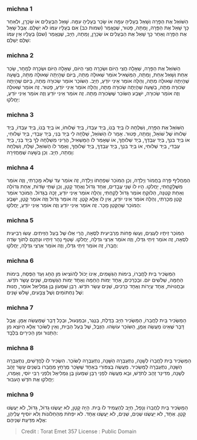 
### michna 1
הַשּׁוֹאֵל אֶת הַפָּרָה וְשָׁאַל בְּעָלֶיהָ עִמָּהּ אוֹ שָׂכַר בְּעָלֶיהָ עִמָּה. שָׁאַל הַבְּעָלִים אוֹ שְׂכָרָן, וּלְאַחַר כָּךְ שָׁאַל אֶת הַפָּרָה, וָמֵתָה, פָּטוּר, שֶׁנֶּאֱמַר (שמות כב) אִם בְּעָלָיו עִמּוֹ לֹא יְשַׁלֵּם. אֲבָל שָׁאַל אֶת הַפָּרָה וְאַחַר כָּךְ שָׁאַל אֶת הַבְּעָלִים אוֹ שְׂכָרָן, וָמֵתָה, חַיָּב, שֶׁנֶּאֱמַר (שם) בְּעָלָיו אֵין עִמּוֹ שַׁלֵּם יְשַׁלֵּם: 

### michna 2
הַשּׁוֹאֵל אֶת הַפָּרָה, שְׁאָלָהּ חֲצִי הַיּוֹם וּשְׂכָרָהּ חֲצִי הַיּוֹם, שְׁאָלָהּ הַיּוֹם וּשְׂכָרָהּ לְמָחָר, שָׂכַר אַחַת וְשָׁאַל אַחַת, וָמֵתָה, הַמַּשְׁאִיל אוֹמֵר שְׁאוּלָה מֵתָה, בַּיּוֹם שֶׁהָיְתָה שְׁאוּלָה מֵתָה, בַּשָּׁעָה שֶׁהָיְתָה שְׁאוּלָה מֵתָה, וְהַלָּה אוֹמֵר אֵינִי יוֹדֵעַ, חַיָּב. הַשּׂוֹכֵר אוֹמֵר שְׂכוּרָה מֵתָה, בַּיּוֹם שֶׁהָיְתָה שְׂכוּרָה מֵתָה, בַּשָּׁעָה שֶׁהָיְתָה שְׂכוּרָה מֵתָה, וְהַלָּה אוֹמֵר אֵינִי יוֹדֵעַ, פָּטוּר. זֶה אוֹמֵר שְׁאוּלָה וְזֶה אוֹמֵר שְׂכוּרָה, יִשָּׁבַע הַשּׂוֹכֵר שֶׁשְּׂכוּרָה מֵתָה. זֶה אוֹמֵר אֵינִי יוֹדֵעַ וְזֶה אוֹמֵר אֵינִי יוֹדֵעַ, יַחֲלֹקוּ: 

### michna 3
הַשּׁוֹאֵל אֶת הַפָּרָה, וְשִׁלְּחָהּ לוֹ בְּיַד בְּנוֹ, בְּיַד עַבְדּוֹ, בְּיַד שְׁלוּחוֹ, אוֹ בְיַד בְּנוֹ, בְּיַד עַבְדּוֹ, בְּיַד שְׁלוּחוֹ שֶׁל שׁוֹאֵל, וָמֵתָה, פָּטוּר. אָמַר לוֹ הַשּׁוֹאֵל, שַׁלְּחָהּ לִי בְּיַד בְּנִי, בְּיַד עַבְדִּי, בְּיַד שְׁלוּחִי, אוֹ בְּיַד בִּנְךָ, בְּיַד עַבְדְּךָ, בְּיַד שְׁלוּחֲךָ, אוֹ שֶׁאָמַר לוֹ הַמַּשְׁאִיל, הֲרֵינִי מְשַׁלְּחָהּ לְךָ בְּיַד בְּנִי, בְּיַד עַבְדִּי, בְּיַד שְׁלוּחִי, אוֹ בְּיַד בִּנְךָ, בְּיַד עַבְדְּךָ, בְּיַד שְׁלוּחֲךָ, וְאָמַר לוֹ הַשּׁוֹאֵל, שַׁלַּח, וְשִׁלְּחָהּ וָמֵתָה, חַיָּב. וְכֵן בְּשָׁעָה שֶׁמַּחֲזִירָהּ: 

### michna 4
הַמַּחֲלִיף פָּרָה בַּחֲמוֹר וְיָלְדָה, וְכֵן הַמּוֹכֵר שִׁפְחָתוֹ וְיָלְדָה, זֶה אוֹמֵר עַד שֶׁלֹּא מָכָרְתִּי, וְזֶה אוֹמֵר מִשֶּׁלָּקָחְתִּי, יַחֲלֹקוּ. הָיוּ לוֹ שְׁנֵי עֲבָדִים, אֶחָד גָּדוֹל וְאֶחָד קָטָן, וְכֵן שְׁתֵּי שָׂדוֹת, אַחַת גְּדוֹלָה וְאַחַת קְטַנָּה, הַלּוֹקֵחַ אוֹמֵר גָּדוֹל לָקַחְתִּי, וְהַלָּה אוֹמֵר אֵינִי יוֹדֵעַ, זָכָה בַגָּדוֹל. הַמּוֹכֵר אוֹמֵר קָטָן מָכָרְתִּי, וְהַלָּה אוֹמֵר אֵינִי יוֹדֵעַ, אֵין לוֹ אֶלָּא קָטָן. זֶה אוֹמֵר גָּדוֹל וְזֶה אוֹמֵר קָטָן, יִשָּׁבַע הַמּוֹכֵר שֶׁהַקָּטָן מָכָר. זֶה אוֹמֵר אֵינִי יוֹדֵעַ וְזֶה אוֹמֵר אֵינִי יוֹדֵעַ, יַחֲלֹקוּ: 

### michna 5
הַמּוֹכֵר זֵיתָיו לְעֵצִים, וְעָשׂוּ פָּחוֹת מֵרְבִיעִית לִסְאָה, הֲרֵי אֵלּוּ שֶׁל בַּעַל הַזֵּיתִים. עָשׂוּ רְבִיעִית לִסְאָה, זֶה אוֹמֵר זֵיתַי גִּדְּלוּ, וְזֶה אוֹמֵר אַרְצִי גִדְּלָה, יַחֲלֹקוּ. שָׁטַף נָהָר זֵיתָיו וּנְתָנָם לְתוֹךְ שְׂדֵה חֲבֵרוֹ, זֶה אוֹמֵר זֵיתַי גִּדְּלוּ, וְזֶה אוֹמֵר אַרְצִי גִדְּלָה, יַחֲלֹקוּ: 

### michna 6
הַמַּשְׂכִּיר בַּיִת לַחֲבֵרוֹ, בִּימוֹת הַגְּשָׁמִים, אֵינוֹ יָכוֹל לְהוֹצִיאוֹ מִן הֶחָג וְעַד הַפֶּסַח, בִּימוֹת הַחַמָּה, שְׁלשִׁים יוֹם. וּבַכְּרַכִּים, אֶחָד יְמוֹת הַחַמָּה וְאֶחָד יְמוֹת הַגְּשָׁמִים, שְׁנֵים עָשָׂר חֹדֶשׁ. וּבַחֲנוּיוֹת, אֶחָד עֲיָרוֹת וְאֶחָד כְּרַכִּים, שְׁנֵים עָשָׂר חֹדֶשׁ. רַבָּן שִׁמְעוֹן בֶּן גַּמְלִיאֵל אוֹמֵר, חֲנוּת שֶׁל נַחְתּוֹמִים וְשֶׁל צַבָּעִים, שָׁלשׁ שָׁנִים: 

### michna 7
הַמַּשְׂכִּיר בַּיִת לַחֲבֵרוֹ, הַמַּשְׂכִּיר חַיָּב בַּדֶּלֶת, בַּנֶּגֶר, וּבְמַנְעוּל, וּבְכָל דָּבָר שֶׁמַּעֲשֵׂה אֻמָּן. אֲבָל דָּבָר שֶׁאֵינוֹ מַעֲשֵׂה אֻמָּן, הַשּׂוֹכֵר עוֹשֵׂהוּ. הַזֶּבֶל, שֶׁל בַּעַל הַבַּיִת, וְאֵין לַשּׂוֹכֵר אֶלָּא הַיּוֹצֵא מִן הַתַּנּוּר וּמִן הַכִּירַיִם בִּלְבָד: 

### michna 8
הַמַּשְׂכִּיר בַּיִת לַחֲבֵרוֹ לְשָׁנָה, נִתְעַבְּרָה הַשָּׁנָה, נִתְעַבְּרָה לַשּׂוֹכֵר. הִשְׂכִּיר לוֹ לֶחֳדָשִׁים, נִתְעַבְּרָה הַשָּׁנָה, נִתְעַבְּרָה לַמַּשְׂכִּיר. מַעֲשֶׂה בְצִפּוֹרִי בְּאֶחָד שֶׁשָּׂכַר מֶרְחָץ מֵחֲבֵרוֹ בִּשְׁנֵים עָשָׂר זָהָב לְשָׁנָה, מִדִּינַר זָהָב לְחֹדֶשׁ, וּבָא מַעֲשֶׂה לִפְנֵי רַבָּן שִׁמְעוֹן בֶּן גַּמְלִיאֵל וְלִפְנֵי רַבִּי יוֹסֵי, וְאָמְרוּ, יַחֲלֹקוּ אֶת חֹדֶשׁ הָעִבּוּר: 

### michna 9
הַמַּשְׂכִּיר בַּיִת לַחֲבֵרוֹ וְנָפַל, חַיָּב לְהַעֲמִיד לוֹ בָּיִת. הָיָה קָטָן, לֹא יַעֲשֶׂנּוּ גָדוֹל, גָּדוֹל, לֹא יַעֲשֶׂנּוּ קָטָן. אֶחָד, לֹא יַעֲשֶׂנּוּ שְׁנַיִם, שְׁנַיִם, לֹא יַעֲשֶׂנּוּ אֶחָד. לֹא יִפְחֹת מֵהַחַלּוֹנוֹת וְלֹא יוֹסִיף עֲלֵיהֶן, אֶלָּא מִדַּעַת שְׁנֵיהֶם: 

>Credit : Torat Emet 357
>License : Public Domain 